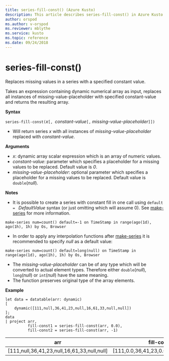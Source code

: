 ```yaml
---
title: series-fill-const() (Azure Kusto)
description: This article describes series-fill-const() in Azure Kusto.
author: orspod
ms.author: v-orspod
ms.reviewer: mblythe
ms.service: kusto
ms.topic: reference
ms.date: 09/24/2018
---
```

# series-fill-const()

Replaces missing values in a series with a specified constant value.

Takes an expression containing dynamic numerical array as input, replaces all instances of missing-value-placeholder with specified constant-value and returns the resulting array.

**Syntax**

`series-fill-const(`*x*`[, `*constant-value*`[,` *missing-value-placeholder*`]])`
* Will return series *x* with all instances of *missing-value-placeholder* replaced with *constant-value*.

**Arguments**

* *x*: dynamic array scalar expression which is an array of numeric values.
* *constant-value*: parameter which specifies a placeholder for a missing values to be replaced. Default value is *0*. 
* *missing-value-placeholder*: optional parameter which specifies a placeholder for a missing values to be replaced. Default value is `double`(*null*).

**Notes**
* It is possible to create a series with constant fill in one call using `default = ` *DefaultValue* syntax (or just omitting which will assume 0). See [make-series](make-seriesoperator.md) for more information.

```kusto
make-series num=count() default=-1 on TimeStamp in range(ago(1d), ago(1h), 1h) by Os, Browser
```
  
* In order to apply any interpolation functions after [make-series](make-seriesoperator.md) it is recommended to specify *null* as a default value: 

```kusto
make-series num=count() default=long(null) on TimeStamp in range(ago(1d), ago(1h), 1h) by Os, Browser
```
  
* The *missing-value-placeholder* can be of any type which will be converted to actual element types. Therefore either `double`(*null*), `long`(*null*) or `int`(*null*) have the same meaning.
* The function preserves original type of the array elements. 

**Example**

```kusto
let data = datatable(arr: dynamic)
[
    dynamic([111,null,36,41,23,null,16,61,33,null,null])   
];
data 
| project arr, 
          fill-const1 = series-fill-const(arr, 0.0),
          fill-const2 = series-fill-const(arr, -1)  
```

|arr|fill-const1|fill-const2|
|---|---|---|
|[111,null,36,41,23,null,16,61,33,null,null]|[111,0.0,36,41,23,0.0,16,61,33,0.0,0.0]|[111,-1,36,41,23,-1,16,61,33,-1,-1]|